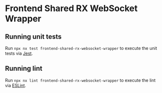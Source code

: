 # Frontend Shared RX WebSocket Wrapper

## Running unit tests

Run `npx nx test frontend-shared-rx-websocket-wrapper` to execute the unit tests via [Jest](https://jestjs.io).

## Running lint

Run `npx nx lint frontend-shared-rx-websocket-wrapper` to execute the lint via [ESLint](https://eslint.org/).

